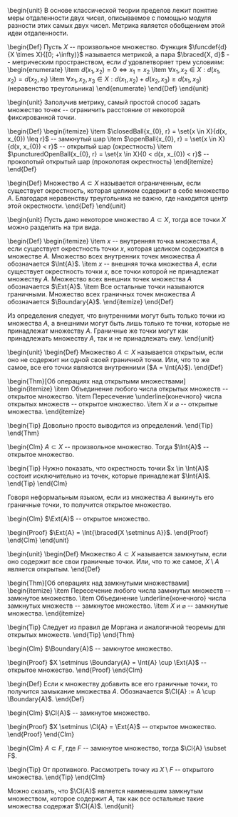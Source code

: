 \begin{unit}
В основе классической теории пределов лежит понятие меры отдаленности двух чисел, описываемое с помощью модуля
разности этих самых двух чисел. Метрика является обобщением этой идеи отдаленности.

\begin{Def}
Пусть $X$ -- произвольное множество. Функция $\funcdef{d}{X \times X}{[0; +\infty)}$ называется метрикой, а пара
$\braced{X, d}$ -- метрическим пространством, если $d$ удовлетворяет трем условиям:
\begin{enumerate}
\item $d(x_{1}, x_{2}) = 0 \Leftrightarrow x_{1} = x_{2}$
\item $\forall x_{1}, x_{2} \in X: d(x_{1}, x_{2}) = d(x_{2}, x_{1})$
\item $\forall x_{1}, x_{2}, x_{3} \in X: d(x_{1}, x_{2}) + d(x_{2}, x_{3}) \geq d(x_{1}, x_{3})$
(неравенство треугольника)
\end{enumerate} 
\end{Def}
\end{unit}

\begin{unit}
Заполучив метрику, самый простой способ задать множество точек -- ограничить расстояние от некоторой фиксированной
точки.

\begin{Def}
\begin{itemize}
\item $\closedBall{x_{0}, r} = \set{x \in X}{d(x, x_{0}) \leq r}$ -- замкнутый шар
\item $\openBall{x_{0}, r} = \set{x \in X}{d(x, x_{0}) < r}$ -- открытый шар (окрестность)
\item $\puncturedOpenBall{x_{0}, r} = \set{x \in X}{0 < d(x, x_{0}) < r}$ -- проколотый открытый шар
(проколотая окрестность)
\end{itemize}
\end{Def}

\begin{Def}
Множество $A \subset X$ называется ограниченным, если существует окрестность, которая целиком содержит в себе
множество $A$. Благодаря неравенству треугольника не важно, где находится центр этой окрестности.
\end{Def}
\end{unit}

\begin{unit}
Пусть дано некоторое множество $A \subset X$, тогда все точки $X$ можно разделить на три вида.

\begin{Def}
\begin{itemize}
\item $x$ -- внутренняя точка множества $A$, если существует окрестность точки $x$, которая целиком содержится в
множестве $A$. Множество всех внутренних точек множества $A$ обозначается $\Int{A}$.
\item $x$ -- внешняя точка множества $A$, если существует окрестность точки $x$, все точки которой не принадлежат
множеству $A$. Множество всех внешних точек множества $A$ обозначается $\Ext{A}$.
\item Все остальные точки называются граничными. Множество всех граничных точек множества $A$
обозначается $\Boundary{A}$.
\end{itemize}
\end{Def}

Из определения следует, что внутренними могут быть только точки из множества $A$, а внешними могут быть лишь
только те точки, которые не принадлежат множеству $A$. Граничные же точки могут как принадлежать множеству $A$,
так и не принадлежать ему.
\end{unit}

\begin{unit}
\begin{Def}
Множество $A \subset X$ называется открытым, если оно не содержит ни одной своей граничной точки. Или, что то же
самое, все его точки являются внутренними ($A = \Int{A}$).
\end{Def}

\begin{Thm}[Об операциях над открытыми множествами]
\begin{itemize}
\item Объединение любого числа открытых множеств -- открытое множество.
\item Пересечение \underline{конечного} числа открытых множеств -- открытое множество.
\item $X$ и $\varnothing$ -- открытые множества.
\end{itemize}

\begin{Tip}
Довольно просто выводится из определений.
\end{Tip}
\end{Thm}

\begin{Clm}
$A \subset X$ -- произвольное множество. Тогда $\Int{A}$ -- открытое множество.

\begin{Tip}
Нужно показать, что окрестность точки $x \in \Int{A}$ состоит исключительно из точек, которые принадлежат
$\Int{A}$.
\end{Tip}
\end{Clm}

Говоря неформальным языком, если из множества $A$ выкинуть его граничные точки, то получится открытое множество.

\begin{Clm}
$\Ext{A}$ -- открытое множество.

\begin{Proof}
$\Ext{A} = \Int{\braced{X \setminus A}}$.
\end{Proof}
\end{Clm}
\end{unit}

\begin{unit}
\begin{Def}
Множество $A \subset X$ называется замкнутым, если оно содержит все свои граничные точки. Или, что то же
самое, $X \setminus A$ является открытым.
\end{Def}

\begin{Thm}[Об операциях над замкнутыми множествами]
\begin{itemize}
\item Пересечение любого числа замкнутых множеств -- замкнутое множество.
\item Объединение \underline{конечного} числа замкнутых множеств -- замкнутое множество.
\item $X$ и $\varnothing$ -- замкнутые множества.
\end{itemize}

\begin{Tip}
Следует из правил де Моргана и аналогичной теоремы для открытых множеств.
\end{Tip}
\end{Thm}

\begin{Clm}
$\Boundary{A}$ -- замкнутое множество.

\begin{Proof}
$X \setminus \Boundary{A} = \Int{A} \cup \Ext{A}$ -- открытое множество.
\end{Proof}
\end{Clm}

\begin{Def}
Если к множеству добавить все его граничные точки, то получится замыкание множества $A$.
Обозначается $\Cl{A} := A \cup \Boundary{A}$.
\end{Def}

\begin{Clm}
$\Cl{A}$ -- замкнутое множество.

\begin{Proof}
$X \setminus \Cl{A} = \Ext{A}$ -- открытое множество.
\end{Proof}
\end{Clm}

\begin{Clm}
$A \subset F$, где $F$ -- замкнутое множество, тогда $\Cl{A} \subset F$.

\begin{Tip}
От противного. Рассмотреть точку из $X \setminus F$ -- открытого множества.
\end{Tip}
\end{Clm}

Можно сказать, что $\Cl{A}$ является наименьшим замкнутым множеством, которое содержит $A$, так как все остальные
такие множества содержат $\Cl{A}$.
\end{unit}
